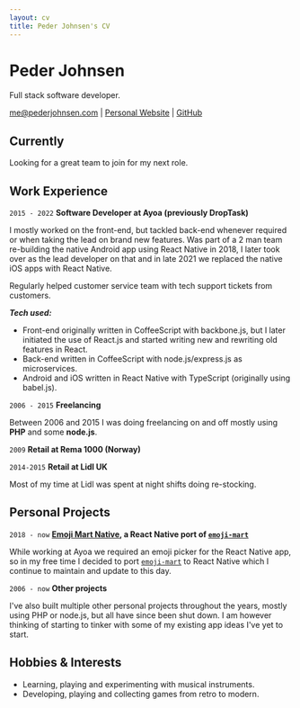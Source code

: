 ```yaml
---
layout: cv
title: Peder Johnsen's CV
---
```

# Peder Johnsen
Full stack software developer.

<div id="webaddress">
<a href="mailto:me@pederjohnsen.com">me@pederjohnsen.com</a>
| <a href="https://pederjohnsen.com">Personal Website</a> | <a href="https://github.com/pederjohnsen">GitHub</a>
</div>

## Currently
Looking for a great team to join for my next role.

## Work Experience
`2015 - 2022`
__Software Developer at Ayoa (previously DropTask)__

I mostly worked on the front-end, but tackled back-end whenever required or when taking the lead on brand new features.
Was part of a 2 man team re-building the native Android app using React Native in 2018,
I later took over as the lead developer on that and in late 2021 we replaced the native iOS apps with React Native.

Regularly helped customer service team with tech support tickets from customers.

___Tech used:___

- Front-end originally written in CoffeeScript with backbone.js, but I later initiated the use of React.js and started writing new and rewriting old features in React.
- Back-end written in CoffeeScript with node.js/express.js as microservices.
- Android and iOS written in React Native with TypeScript (originally using babel.js).

`2006 - 2015`
__Freelancing__

Between 2006 and 2015 I was doing freelancing on and off mostly using __PHP__ and some __node.js__.

`2009`
__Retail at Rema 1000 (Norway)__

`2014-2015`
__Retail at Lidl UK__

Most of my time at Lidl was spent at night shifts doing re-stocking.

## Personal Projects
`2018 - now`
__[Emoji Mart Native](https://github.com/tunoltd/emoji-mart-native), a React Native port of [`emoji-mart`](https://github.com/missive/emoji-mart/tree/v3.0.1)__

While working at Ayoa we required an emoji picker for the React Native app, so in my free time I decided to port [`emoji-mart`](https://github.com/missive/emoji-mart/tree/v3.0.1) to React Native which I continue to maintain and update to this day.

`2006 - now`
__Other projects__

I've also built multiple other personal projects throughout the years, mostly using PHP or node.js, but all have since been shut down.
I am however thinking of starting to tinker with some of my existing app ideas I've yet to start.

## Hobbies & Interests
- Learning, playing and experimenting with musical instruments.
- Developing, playing and collecting games from retro to modern.

<!-- ### Footer
Last updated: August 2022 -->
